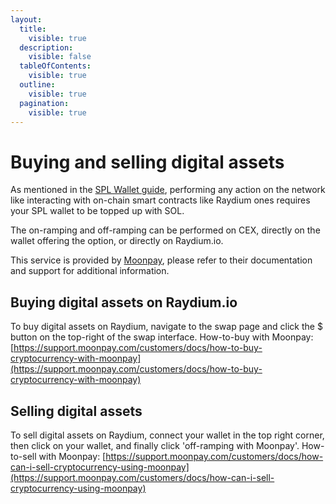 ```yaml
---
layout:
  title:
    visible: true
  description:
    visible: false
  tableOfContents:
    visible: true
  outline:
    visible: true
  pagination:
    visible: true
---
```


# Buying and selling digital assets

As mentioned in the [SPL Wallet guide](https://docs.raydium.io/raydium/getting-started/spl-wallets), performing any action on the network like interacting with on-chain smart contracts like Raydium ones requires your SPL wallet to be topped up with SOL.&#x20;

The on-ramping and off-ramping can be performed on CEX, directly on the wallet offering the option, or directly on Raydium.io.

&#x20;This service is provided by [Moonpay](https://docs.raydium.io/raydium/getting-started/spl-wallets/www.moonpay.com), please refer to their documentation and support for additional information.

## Buying digital assets on Raydium.io <a href="#buying-digital-assets-on-raydium.io" id="buying-digital-assets-on-raydium.io"></a>

To buy digital assets on Raydium, navigate to the swap page and click the $ button on the top-right of the swap interface. How-to-buy with Moonpay: [https://support.moonpay.com/customers/docs/how-to-buy-cryptocurrency-with-moonpay](https://support.moonpay.com/customers/docs/how-to-buy-cryptocurrency-with-moonpay)

## Selling digital assets <a href="#selling-digital-assets" id="selling-digital-assets"></a>

To sell digital assets on Raydium, connect your wallet in the top right corner, then click on your wallet, and finally click 'off-ramping with Moonpay'. How-to-sell with Moonpay: [https://support.moonpay.com/customers/docs/how-can-i-sell-cryptocurrency-using-moonpay](https://support.moonpay.com/customers/docs/how-can-i-sell-cryptocurrency-using-moonpay)
